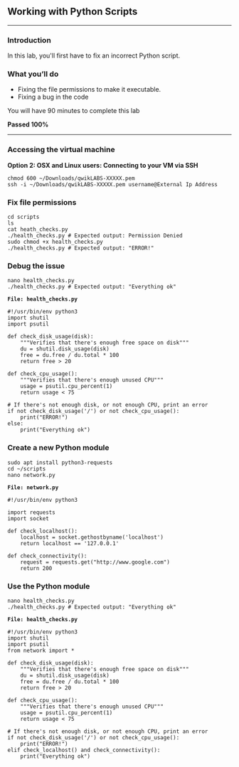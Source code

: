 ## Working with Python Scripts

<hr>

### Introduction

In this lab, you'll first have to fix an incorrect Python script. 

### What you’ll do

* Fixing the file permissions to make it executable.
* Fixing a bug in the code

You will have 90 minutes to complete this lab

**Passed 100%**

<hr>

### Accessing the virtual machine

**Option 2: OSX and Linux users: Connecting to your VM via SSH**

```
chmod 600 ~/Downloads/qwikLABS-XXXXX.pem
ssh -i ~/Downloads/qwikLABS-XXXXX.pem username@External Ip Address
```

### Fix file permissions

```
cd scripts
ls
cat heath_checks.py
./health_checks.py # Expected output: Permission Denied
sudo chmod +x health_checks.py
./health_checks.py # Expected output: "ERROR!"
```

### Debug the issue

```
nano health_checks.py
./health_checks.py # Expected output: "Everything ok"
```

**`File: health_checks.py`**
```
#!/usr/bin/env python3
import shutil
import psutil

def check_disk_usage(disk):
    """Verifies that there's enough free space on disk"""
    du = shutil.disk_usage(disk)
    free = du.free / du.total * 100
    return free > 20

def check_cpu_usage():
    """Verifies that there's enough unused CPU"""
    usage = psutil.cpu_percent(1)
    return usage < 75

# If there's not enough disk, or not enough CPU, print an error
if not check_disk_usage('/') or not check_cpu_usage():
    print("ERROR!")
else:
    print("Everything ok")
```

### Create a new Python module

```
sudo apt install python3-requests
cd ~/scripts
nano network.py
```

**`File: network.py`**
```
#!/usr/bin/env python3

import requests
import socket

def check_localhost():
    localhost = socket.gethostbyname('localhost')
    return localhost == '127.0.0.1'

def check_connectivity():
    request = requests.get("http://www.google.com")
    return 200
```

### Use the Python module

```
nano health_checks.py
./health_checks.py # Expected output: "Everything ok"
```

**`File: health_checks.py`**
```
#!/usr/bin/env python3
import shutil
import psutil
from network import *

def check_disk_usage(disk):
    """Verifies that there's enough free space on disk"""
    du = shutil.disk_usage(disk)
    free = du.free / du.total * 100
    return free > 20

def check_cpu_usage():
    """Verifies that there's enough unused CPU"""
    usage = psutil.cpu_percent(1)
    return usage < 75

# If there's not enough disk, or not enough CPU, print an error
if not check_disk_usage('/') or not check_cpu_usage():
    print("ERROR!")
elif check_localhost() and check_connectivity():
    print("Everything ok")
```




